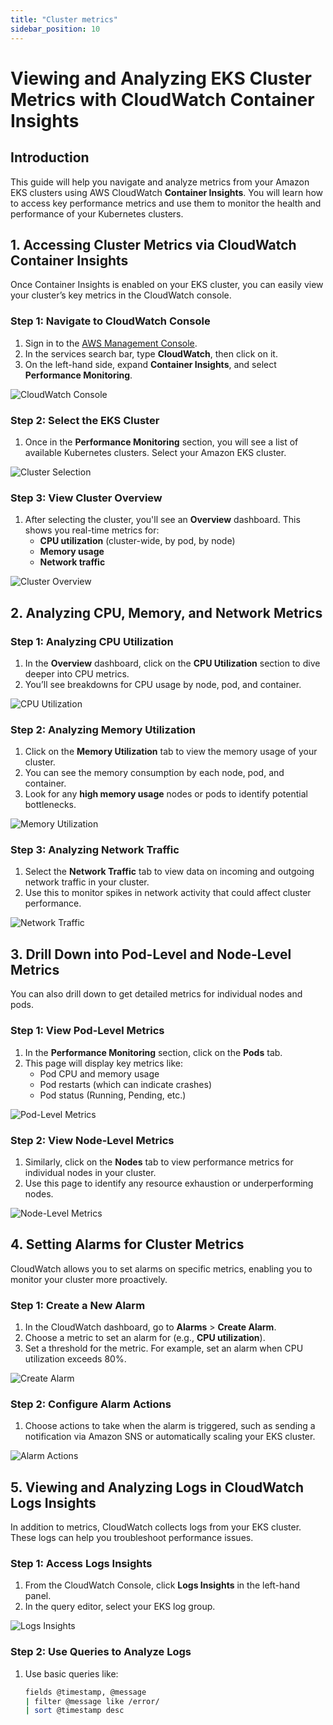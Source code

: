 ```yaml
---
title: "Cluster metrics"
sidebar_position: 10
---
```


# Viewing and Analyzing EKS Cluster Metrics with CloudWatch Container Insights

## Introduction
This guide will help you navigate and analyze metrics from your Amazon EKS clusters using AWS CloudWatch **Container Insights**. You will learn how to access key performance metrics and use them to monitor the health and performance of your Kubernetes clusters.

## 1. Accessing Cluster Metrics via CloudWatch Container Insights

Once Container Insights is enabled on your EKS cluster, you can easily view your cluster’s key metrics in the CloudWatch console.

### Step 1: Navigate to CloudWatch Console
1. Sign in to the [AWS Management Console](https://aws.amazon.com/console/).
2. In the services search bar, type **CloudWatch**, then click on it.
3. On the left-hand side, expand **Container Insights**, and select **Performance Monitoring**.

![CloudWatch Console](./assets/cloudwatch-console.png)

### Step 2: Select the EKS Cluster
1. Once in the **Performance Monitoring** section, you will see a list of available Kubernetes clusters. Select your Amazon EKS cluster.

![Cluster Selection](./assets/cluster-selection.png)

### Step 3: View Cluster Overview
1. After selecting the cluster, you'll see an **Overview** dashboard. This shows you real-time metrics for:
   - **CPU utilization** (cluster-wide, by pod, by node)
   - **Memory usage**
   - **Network traffic**

![Cluster Overview](./assets/cluster-overview.png)

## 2. Analyzing CPU, Memory, and Network Metrics

### Step 1: Analyzing CPU Utilization
1. In the **Overview** dashboard, click on the **CPU Utilization** section to dive deeper into CPU metrics.
2. You’ll see breakdowns for CPU usage by node, pod, and container.

![CPU Utilization](./assets/cpu-utilization.png)

### Step 2: Analyzing Memory Utilization
1. Click on the **Memory Utilization** tab to view the memory usage of your cluster.
2. You can see the memory consumption by each node, pod, and container.
3. Look for any **high memory usage** nodes or pods to identify potential bottlenecks.

![Memory Utilization](./assets/memory-utilization.png)

### Step 3: Analyzing Network Traffic
1. Select the **Network Traffic** tab to view data on incoming and outgoing network traffic in your cluster.
2. Use this to monitor spikes in network activity that could affect cluster performance.

![Network Traffic](./assets/network-traffic.png)

## 3. Drill Down into Pod-Level and Node-Level Metrics

You can also drill down to get detailed metrics for individual nodes and pods.

### Step 1: View Pod-Level Metrics
1. In the **Performance Monitoring** section, click on the **Pods** tab.
2. This page will display key metrics like:
   - Pod CPU and memory usage
   - Pod restarts (which can indicate crashes)
   - Pod status (Running, Pending, etc.)

![Pod-Level Metrics](./images/pod-level-metrics.png)

### Step 2: View Node-Level Metrics
1. Similarly, click on the **Nodes** tab to view performance metrics for individual nodes in your cluster.
2. Use this page to identify any resource exhaustion or underperforming nodes.

![Node-Level Metrics](./images/node-level-metrics.png)

## 4. Setting Alarms for Cluster Metrics

CloudWatch allows you to set alarms on specific metrics, enabling you to monitor your cluster more proactively.

### Step 1: Create a New Alarm
1. In the CloudWatch dashboard, go to **Alarms** > **Create Alarm**.
2. Choose a metric to set an alarm for (e.g., **CPU utilization**).
3. Set a threshold for the metric. For example, set an alarm when CPU utilization exceeds 80%.

![Create Alarm](./images/create-alarm.png)

### Step 2: Configure Alarm Actions
1. Choose actions to take when the alarm is triggered, such as sending a notification via Amazon SNS or automatically scaling your EKS cluster.

![Alarm Actions](./images/alarm-actions.png)

## 5. Viewing and Analyzing Logs in CloudWatch Logs Insights

In addition to metrics, CloudWatch collects logs from your EKS cluster. These logs can help you troubleshoot performance issues.

### Step 1: Access Logs Insights
1. From the CloudWatch Console, click **Logs Insights** in the left-hand panel.
2. In the query editor, select your EKS log group.

![Logs Insights](./images/logs-insights.png)

### Step 2: Use Queries to Analyze Logs
1. Use basic queries like:
   ```bash
   fields @timestamp, @message
   | filter @message like /error/
   | sort @timestamp desc
